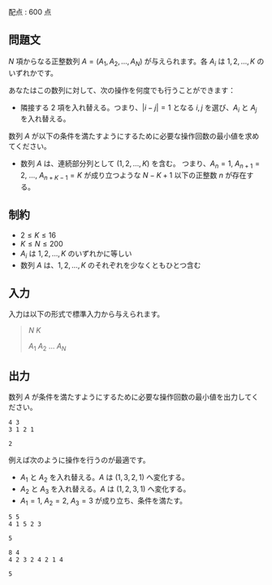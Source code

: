 配点 : $600$ 点

## 問題文

$N$ 項からなる正整数列 $A = (A_1, A_2, \ldots, A_N)$ が与えられます。各 $A_i$ は $1, 2, \ldots, K$ のいずれかです。

あなたはこの数列に対して、次の操作を何度でも行うことができます：

- 隣接する $2$ 項を入れ替える。つまり、$|i-j|=1$ となる $i, j$ を選び、$A_i$ と $A_j$ を入れ替える。

数列 $A$ が以下の条件を満たすようにするために必要な操作回数の最小値を求めてください。

- 数列 $A$ は、連続部分列として $(1, 2, \ldots, K)$ を含む。
つまり、$A_n = 1$, $A_{n+1} = 2$, $\ldots$, $A_{n+K-1} = K$ が成り立つような $N-K+1$ 以下の正整数 $n$ が存在する。

## 制約

- $2\leq K\leq 16$
- $K \leq N\leq 200$
- $A_i$ は $1, 2, \ldots, K$ のいずれかに等しい
- 数列 $A$ は、$1, 2, \ldots, K$ のそれぞれを少なくともひとつ含む

## 入力

入力は以下の形式で標準入力から与えられます。

> $N$ $K$
> 
> $A_1$ $A_2$ $\ldots$ $A_N$

## 出力

数列 $A$ が条件を満たすようにするために必要な操作回数の最小値を出力してください。

```input1
4 3
3 1 2 1
```

```output1
2
```

例えば次のように操作を行うのが最適です。

- $A_1$ と $A_2$ を入れ替える。$A$ は $(1,3,2,1)$ へ変化する。
- $A_2$ と $A_3$ を入れ替える。$A$ は $(1,2,3,1)$ へ変化する。
- $A_1 = 1$, $A_2 = 2$, $A_3 = 3$ が成り立ち、条件を満たす。

```input2
5 5
4 1 5 2 3
```

```output2
5
```

```input3
8 4
4 2 3 2 4 2 1 4
```

```output3
5
```